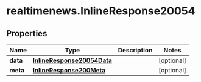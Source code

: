 # realtimenews.InlineResponse20054

## Properties

Name | Type | Description | Notes
------------ | ------------- | ------------- | -------------
**data** | [**InlineResponse20054Data**](InlineResponse20054Data.md) |  | [optional] 
**meta** | [**InlineResponse200Meta**](InlineResponse200Meta.md) |  | [optional] 


